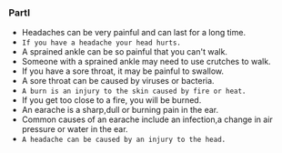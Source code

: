 ### PartI
* Headaches can be very painful and can last for a long time.
* `If you have a headache your head hurts.`
* A sprained ankle can be so painful that you can't walk.
* Someone with a sprained ankle may need to use crutches to walk.
* If you have a sore throat, it may be painful to swallow.
* A sore throat can be caused by viruses or bacteria.
* `A burn is an injury to the skin caused by fire or heat.`
* If you get too close to a fire, you will be burned.
* An earache is a sharp,dull or burning pain in the ear.
* Common causes of an earache include an infection,a change in air pressure or water in the ear.
* `A headache can be caused by an injury to the head.`
